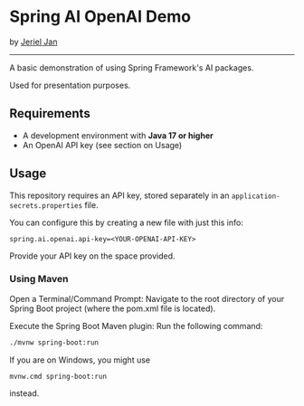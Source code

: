 # Spring AI OpenAI Demo

by [Jeriel Jan](https://github.com/jerieljan/)

---

A basic demonstration of using Spring Framework's AI packages.

Used for presentation purposes.

## Requirements

- A development environment with **Java 17 or higher**
- An OpenAI API key (see section on Usage)

## Usage

This repository requires an API key, stored separately in an `application-secrets.properties` 
file.

You can configure this by creating a new file with just this info:

```properties
spring.ai.openai.api-key=<YOUR-OPENAI-API-KEY>
```

Provide your API key on the space provided.

### Using Maven

Open a Terminal/Command Prompt: Navigate to the root directory of your Spring Boot project
(where the pom.xml file is located).

Execute the Spring Boot Maven plugin: Run the following command:  
```bash
./mvnw spring-boot:run
```

If you are on Windows, you might use 
```
mvnw.cmd spring-boot:run
```

instead.